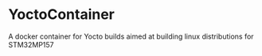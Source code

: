 # YoctoContainer
A docker container for Yocto builds aimed at building linux distributions for STM32MP157

